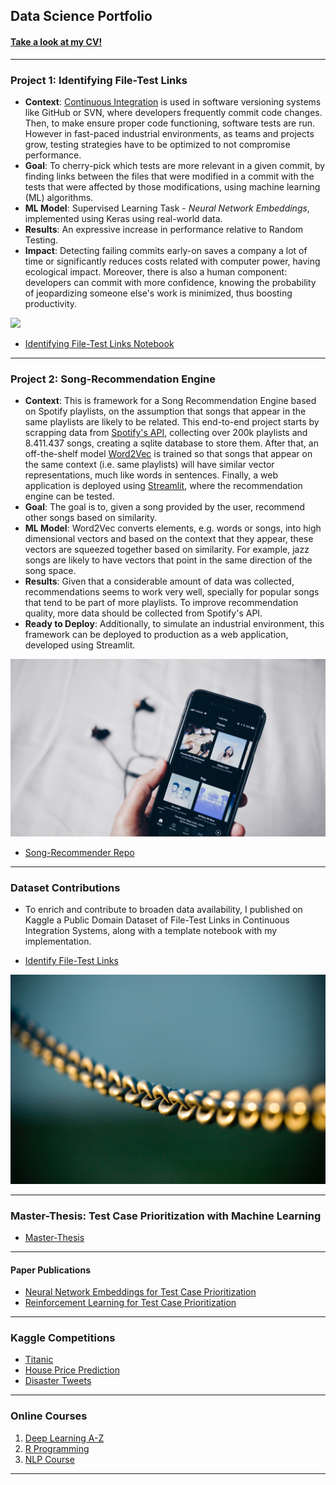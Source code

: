## Data Science Portfolio

#### [Take a look at my CV!](/pdf/CV_JoaoLousada.pdf)

---

### Project 1: Identifying File-Test Links

- **Context**: [Continuous Integration](https://en.wikipedia.org/wiki/Continuous_integration) is used in software versioning systems like GitHub or SVN, where developers frequently commit code changes. Then, to make ensure proper code functioning, software tests are run. However in fast-paced industrial environments,  as teams and projects grow, testing strategies have to be optimized to not compromise performance. 
- **Goal**: To cherry-pick which tests are more relevant in a given commit, by finding links between the files that were modified in a commit with the tests that were affected by those modifications, using machine learning (ML) algorithms.
- **ML Model**: Supervised Learning Task - *Neural Network Embeddings*, implemented using Keras using real-world data.
- **Results**: An expressive increase in performance relative to Random Testing. 
- **Impact**: Detecting failing commits early-on saves a company a lot of time or significantly reduces costs related with computer power, having ecological impact. Moreover, there is also a human component: developers can commit with more confidence, knowing the probability of jeopardizing someone else's work is minimized, thus boosting productivity.

<img src="images/software.jpg?raw=true"/>


- [Identifying File-Test Links Notebook](https://www.kaggle.com/joolousada/identifying-file-test-links)

---

### Project 2: Song-Recommendation Engine

- **Context**: This is framework for a Song Recommendation Engine based on Spotify playlists, on the assumption that songs that appear in the same playlists are likely to be related. This end-to-end project starts by scrapping data from [Spotify's API](https://developer.spotify.com/documentation/web-api/), collecting over 200k playlists and 8.411.437 songs, creating a sqlite database to store them. After that, an off-the-shelf model [Word2Vec](https://radimrehurek.com/gensim/models/word2vec.html) is trained so that songs that appear on the same context (i.e. same playlists) will have similar vector representations, much like words in sentences. Finally, a web application is deployed using [Streamlit](https://www.streamlit.io), where the recommendation engine can be tested. 
- **Goal**: The goal is to, given a song provided by the user, recommend other songs based on similarity. 
- **ML Model**: Word2Vec converts elements, e.g. words or songs, into high dimensional vectors and based on the context that they appear, these vectors are squeezed together based on similarity. For example, jazz songs are likely to have vectors that point in the same direction of the song space. 
- **Results**: Given that a considerable amount of data was collected, recommendations seems to work very well, specially for popular songs that tend to be part of more playlists. To improve recommendation quality, more data should be collected from Spotify's API.
- **Ready to Deploy**: Additionally, to simulate an industrial environment, this framework can be deployed to production as a web application, developed using Streamlit.


<img src="images/spotify.jpg?raw=true"/>


- [Song-Recommender Repo](https://github.com/jlousada315/song-recommendation-engine)


---

### Dataset Contributions

- To enrich and contribute to broaden data availability, I published on Kaggle a Public Domain Dataset of File-Test Links in Continuous Integration Systems, along with a template notebook with my implementation.

- [Identify File-Test Links](https://www.kaggle.com/joolousada/filetest-links-in-regression-testing)

<img src="images/link.jpg?raw=true"/>

---

### Master-Thesis: Test Case Prioritization with Machine Learning

- [Master-Thesis](/sample_page)

---

#### Paper Publications
- [Neural Network Embeddings for Test Case Prioritization](https://arxiv.org/abs/2012.10154)
- [Reinforcement Learning for Test Case Prioritization](https://arxiv.org/abs/2012.11364)

---

### Kaggle Competitions

- [Titanic](https://www.kaggle.com/joolousada/titanic-predictions)
- [House Price Prediction](https://www.kaggle.com/joolousada/house-prices-prediction)
- [Disaster Tweets](https://www.kaggle.com/joolousada/nlp-disaster-tweets-tf-idf-linearsvc)

---

### Online Courses

1. [Deep Learning A-Z](/pdf/deep_learning_certificate.pdf)
2. [R Programming](/pdf/R_certificate.pdf)
3. [NLP Course](/pdf/nlp_certificate.pdf)

---
